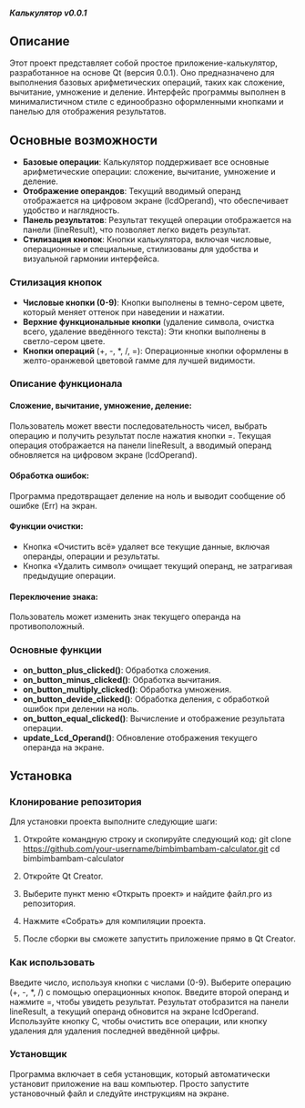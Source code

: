 ##### Калькулятор v0.0.1

## Описание

Этот проект представляет собой простое приложение-калькулятор, разработанное на основе Qt (версия 0.0.1). Оно предназначено для выполнения базовых арифметических операций, таких как сложение, вычитание, умножение и деление. Интерфейс программы выполнен в минималистичном стиле с единообразно оформленными кнопками и панелью для отображения результатов.

## Основные возможности

- **Базовые операции**: Калькулятор поддерживает все основные арифметические операции: сложение, вычитание, умножение и деление.
- **Отображение операндов**: Текущий вводимый операнд отображается на цифровом экране (lcdOperand), что обеспечивает удобство и наглядность.
- **Панель результатов**: Результат текущей операции отображается на панели (lineResult), что позволяет легко видеть результат.
- **Стилизация кнопок**: Кнопки калькулятора, включая числовые, операционные и специальные, стилизованы для удобства и визуальной гармонии интерфейса.

### Стилизация кнопок

- **Числовые кнопки (0-9)**: Кнопки выполнены в темно-сером цвете, который меняет оттенок при наведении и нажатии.
- **Верхние функциональные кнопки** (удаление символа, очистка всего, удаление введённого текста): Эти кнопки выполнены в светло-сером цвете.
- **Кнопки операций** (+, -, *, /, =): Операционные кнопки оформлены в желто-оранжевой цветовой гамме для лучшей видимости.

### Описание функционала

#### Сложение, вычитание, умножение, деление:

Пользователь может ввести последовательность чисел, выбрать операцию и получить результат после нажатия кнопки =. Текущая операция отображается на панели lineResult, а вводимый операнд обновляется на цифровом экране (lcdOperand).

#### Обработка ошибок:

Программа предотвращает деление на ноль и выводит сообщение об ошибке (Err) на экран.

#### Функции очистки:

- Кнопка «Очистить всё» удаляет все текущие данные, включая операнды, операции и результаты.
- Кнопка «Удалить символ» очищает текущий операнд, не затрагивая предыдущие операции.

#### Переключение знака:

Пользователь может изменить знак текущего операнда на противоположный.

### Основные функции

- **on_button_plus_clicked()**: Обработка сложения.
- **on_button_minus_clicked()**: Обработка вычитания.
- **on_button_multiply_clicked()**: Обработка умножения.
- **on_button_devide_clicked()**: Обработка деления, с обработкой ошибок при делении на ноль.
- **on_button_equal_clicked()**: Вычисление и отображение результата операции.
- **update_Lcd_Operand()**: Обновление отображения текущего операнда на экране.

## Установка

### Клонирование репозитория

Для установки проекта выполните следующие шаги:

1. Откройте командную строку и скопируйте следующий код:
   git clone https://github.com/your-username/bimbimbambam-calculator.git
   cd bimbimbambam-calculator

2. Откройте Qt Creator.
3. Выберите пункт меню «Открыть проект» и найдите файл.pro из репозитория.
4. Нажмите «Собрать» для компиляции проекта.

5. После сборки вы сможете запустить приложение прямо в Qt Creator.

### Как использовать

Введите число, используя кнопки с числами (0-9).
Выберите операцию (+, -, *, /) с помощью операционных кнопок.
Введите второй операнд и нажмите =, чтобы увидеть результат.
Результат отобразится на панели lineResult, а текущий операнд обновится на экране lcdOperand.
Используйте кнопку C, чтобы очистить все операции, или кнопку удаления для удаления последней введённой цифры.

### Установщик

Программа включает в себя установщик, который автоматически установит приложение на ваш компьютер. Просто запустите установочный файл и следуйте инструкциям на экране.
